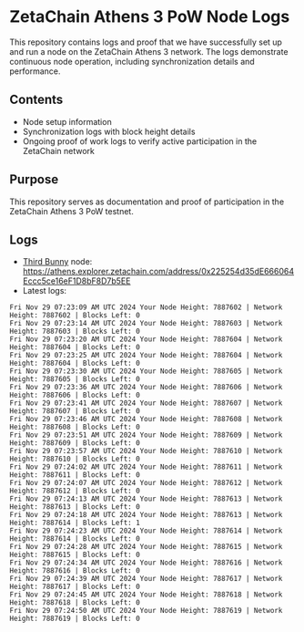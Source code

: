 # ZetaChain Athens 3 PoW Node Logs
This repository contains logs and proof that we have successfully set up and run a node on the ZetaChain Athens 3 network. The logs demonstrate continuous node operation, including synchronization details and performance.

## Contents
- Node setup information
- Synchronization logs with block height details
- Ongoing proof of work logs to verify active participation in the ZetaChain network

## Purpose
This repository serves as documentation and proof of participation in the ZetaChain Athens 3 PoW testnet.

## Logs

- [Third Bunny](https://thirdbunny.xyz/) node: https://athens.explorer.zetachain.com/address/0x225254d35dE666064Eccc5ce16eF1D8bF8D7b5EE
- Latest logs:
```
Fri Nov 29 07:23:09 AM UTC 2024 Your Node Height: 7887602 | Network Height: 7887602 | Blocks Left: 0
Fri Nov 29 07:23:14 AM UTC 2024 Your Node Height: 7887603 | Network Height: 7887603 | Blocks Left: 0
Fri Nov 29 07:23:20 AM UTC 2024 Your Node Height: 7887604 | Network Height: 7887604 | Blocks Left: 0
Fri Nov 29 07:23:25 AM UTC 2024 Your Node Height: 7887604 | Network Height: 7887604 | Blocks Left: 0
Fri Nov 29 07:23:30 AM UTC 2024 Your Node Height: 7887605 | Network Height: 7887605 | Blocks Left: 0
Fri Nov 29 07:23:36 AM UTC 2024 Your Node Height: 7887606 | Network Height: 7887606 | Blocks Left: 0
Fri Nov 29 07:23:41 AM UTC 2024 Your Node Height: 7887607 | Network Height: 7887607 | Blocks Left: 0
Fri Nov 29 07:23:46 AM UTC 2024 Your Node Height: 7887608 | Network Height: 7887608 | Blocks Left: 0
Fri Nov 29 07:23:51 AM UTC 2024 Your Node Height: 7887609 | Network Height: 7887609 | Blocks Left: 0
Fri Nov 29 07:23:57 AM UTC 2024 Your Node Height: 7887610 | Network Height: 7887610 | Blocks Left: 0
Fri Nov 29 07:24:02 AM UTC 2024 Your Node Height: 7887611 | Network Height: 7887611 | Blocks Left: 0
Fri Nov 29 07:24:07 AM UTC 2024 Your Node Height: 7887612 | Network Height: 7887612 | Blocks Left: 0
Fri Nov 29 07:24:13 AM UTC 2024 Your Node Height: 7887613 | Network Height: 7887613 | Blocks Left: 0
Fri Nov 29 07:24:18 AM UTC 2024 Your Node Height: 7887613 | Network Height: 7887614 | Blocks Left: 1
Fri Nov 29 07:24:23 AM UTC 2024 Your Node Height: 7887614 | Network Height: 7887614 | Blocks Left: 0
Fri Nov 29 07:24:28 AM UTC 2024 Your Node Height: 7887615 | Network Height: 7887615 | Blocks Left: 0
Fri Nov 29 07:24:34 AM UTC 2024 Your Node Height: 7887616 | Network Height: 7887616 | Blocks Left: 0
Fri Nov 29 07:24:39 AM UTC 2024 Your Node Height: 7887617 | Network Height: 7887617 | Blocks Left: 0
Fri Nov 29 07:24:45 AM UTC 2024 Your Node Height: 7887618 | Network Height: 7887618 | Blocks Left: 0
Fri Nov 29 07:24:50 AM UTC 2024 Your Node Height: 7887619 | Network Height: 7887619 | Blocks Left: 0
```
